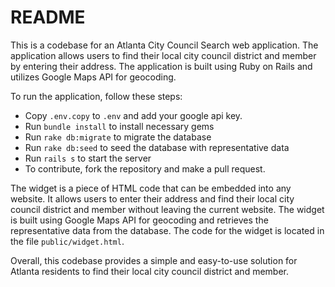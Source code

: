 # README

This is a codebase for an Atlanta City Council Search web application. The application allows users to find their local city council district and member by entering their address. The application is built using Ruby on Rails and utilizes Google Maps API for geocoding.

To run the application, follow these steps:

* Copy `.env.copy` to `.env` and add your google api key.
* Run `bundle install` to install necessary gems
* Run `rake db:migrate` to migrate the database
* Run `rake db:seed` to seed the database with representative data
* Run `rails s` to start the server
* To contribute, fork the repository and make a pull request.

The widget is a piece of HTML code that can be embedded into any website. It allows users to enter their address and find their local city council district and member without leaving the current website. The widget is built using Google Maps API for geocoding and retrieves the representative data from the database. The code for the widget is located in the file `public/widget.html`.

Overall, this codebase provides a simple and easy-to-use solution for Atlanta residents to find their local city council district and member.